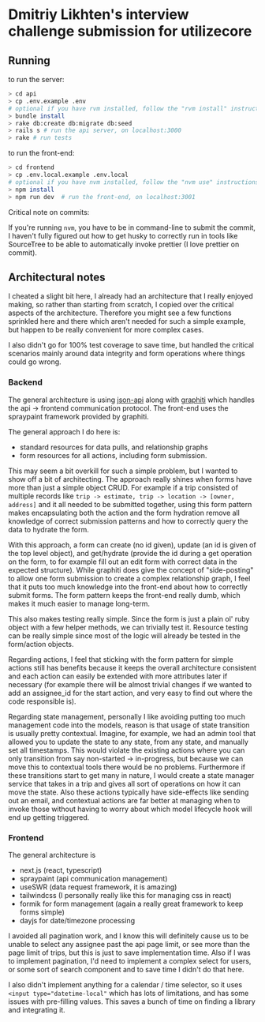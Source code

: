 # Dmitriy Likhten's interview challenge submission for utilizecore

## Running

to run the server:

```bash
> cd api
> cp .env.example .env
# optional if you have rvm installed, follow the "rvm install" instructions that rvm spits out, and then "rvm use"
> bundle install
> rake db:create db:migrate db:seed
> rails s # run the api server, on localhost:3000
> rake # run tests
```

to run the front-end:

```bash
> cd frontend
> cp .env.local.example .env.local
# optional if you have nvm installed, follow the "nvm use" instructions that nvm spits out
> npm install
> npm run dev  # run the front-end, on localhost:3001
```

Critical note on commits:

If you're running `nvm`, you have to be in command-line to submit the commit, I haven't fully figured out how to
get husky to correctly run in tools like SourceTree to be able to automatically invoke prettier (I love prettier on commit).

## Architectural notes

I cheated a slight bit here, I already had an architecture that I really enjoyed making, so rather than starting
from scratch, I copied over the critical aspects of the architecture. Therefore you might see a few functions
sprinkled here and there which aren't needed for such a simple example, but happen to be really convenient for more
complex cases.

I also didn't go for 100% test coverage to save time, but handled the critical scenarios mainly around data integrity
and form operations where things could go wrong.

### Backend

The general architecture is using [json-api](https://jsonapi.org/) along with [graphiti](https://www.graphiti.dev)
which handles the api -> frontend communication protocol. The front-end uses the spraypaint framework provided by
graphiti.

The general approach I do here is:

- standard resources for data pulls, and relationship graphs
- form resources for all actions, including form submission.

This may seem a bit overkill for such a simple problem, but I wanted to show off a bit of architecting. The approach
really shines when forms have more than just a simple object CRUD. For example if a trip consisted of multiple records
like `trip -> estimate, trip -> location -> [owner, address]` and it all needed to be submitted together, using this form
pattern makes encapsulating both the action and the form hydration remove all knowledge of correct submission patterns
and how to correctly query the data to hydrate the form.

With this approach, a form can create (no id given), update (an id is given of the top level object), and get/hydrate
(provide the id during a get operation on the form, to for example fill out an edit form with correct data in the
expected structure). While graphiti does give the concept of "side-posting" to allow one form submission to create a
complex relationship graph, I feel that it puts too much knowledge into the front-end about how to correctly submit
forms. The form pattern keeps the front-end really dumb, which makes it much easier to manage long-term.

This also makes testing really simple. Since the form is just a plain ol' ruby object with a few helper methods, we can
trivially test it. Resource testing can be really simple since most of the logic will already be tested in the form/action
objects.

Regarding actions, I feel that sticking with the form pattern for simple actions still has benefits because it keeps the
overall architecture consistent and each action can easily be extended with more attributes later if necessary (for example
there will be almost trivial changes if we wanted to add an assignee_id for the start action, and very easy to find out
where the code responsible is).

Regarding state management, personally I like avoiding putting too much management code into the models, reason is that
usage of state transition is usually pretty contextual. Imagine, for example, we had an admin tool that allowed you to
update the state to any state, from any state, and manually set all timestamps. This would violate the existing actions
where you can only transition from say non-started -> in-progress, but because we can move this to contextual tools there
would be no problems. Furthermore if these transitions start to get many in nature, I would create a state manager service
that takes in a trip and gives all sort of operations on how it can move the state. Also these actions typically have
side-effects like sending out an email, and contextual actions are far better at managing when to invoke those without
having to worry about which model lifecycle hook will end up getting triggered.

### Frontend

The general architecture is

- next.js (react, typescript)
- spraypaint (api communication management)
- useSWR (data request framework, it is amazing)
- tailwindcss (I personally really like this for managing css in react)
- formik for form management (again a really great framework to keep forms simple)
- dayjs for date/timezone processing

I avoided all pagination work, and I know this will definitely cause us to be unable to select any assignee past the api
page limit, or see more than the page limit of trips, but this is just to save implementation time. Also if I was to
implement pagination, I'd need to implement a complex select for users, or some sort of search component and to save time
I didn't do that here.

I also didn't implement anything for a calendar / time selector, so it uses `<input type="datetime-local"` which
has lots of limitations, and has some issues with pre-filling values. This saves a bunch of time on finding a
library and integrating it.
